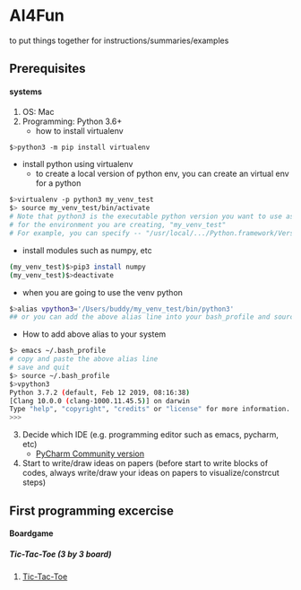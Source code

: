 
# AI4Fun
to put things together for instructions/summaries/examples

## Prerequisites
#### systems
1. OS: Mac
2. Programming: Python 3.6+
   - how to install virtualenv
```sh
$>python3 -m pip install virtualenv
```
   - install python using virtualenv
      - to create a local version of python env, you can create an virtual env for a python
```sh
$>virtualenv -p python3 my_venv_test
$> source my_venv_test/bin/activate
# Note that python3 is the executable python version you want to use as a default 
# for the environment you are creating, "my_venv_test"
# For example, you can specify -- "/usr/local/.../Python.framework/Versions/3.7/bin/python3" instead of python3
 ``` 
   - install modules such as numpy, etc
```sh
(my_venv_test)$>pip3 install numpy
(my_venv_test)$>deactivate
```
   - when you are going to use the venv python
```sh
$>alias vpython3='/Users/buddy/my_venv_test/bin/python3'
## or you can add the above alias line into your bash_profile and source
```
   - How to add above alias to your system
```sh
$> emacs ~/.bash_profile
# copy and paste the above alias line
# save and quit
$> source ~/.bash_profile
$>vpython3
Python 3.7.2 (default, Feb 12 2019, 08:16:38)
[Clang 10.0.0 (clang-1000.11.45.5)] on darwin
Type "help", "copyright", "credits" or "license" for more information.
>>>
```

3. Decide which IDE (e.g. programming editor such as emacs, pycharm, etc)
   - [PyCharm Community version](https://www.jetbrains.com/pycharm/)
4. Start to write/draw ideas on papers (before start to write blocks of codes, always write/draw your ideas on papers to visualize/constrcut steps)

## First programming excercise
#### Boardgame
##### Tic-Tac-Toe (3 by 3 board)
1. [Tic-Tac-Toe](boardGames/README.md)

